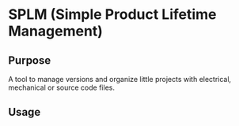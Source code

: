 # SPLM (Simple Product Lifetime Management)

## Purpose

A tool to manage versions and organize little projects with electrical, mechanical or source code files.

## Usage

